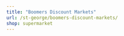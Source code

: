 ```yaml
---
title: "Boomers Discount Markets"
url: /st-george/boomers-discount-markets/
shop: supermarket
---
```

